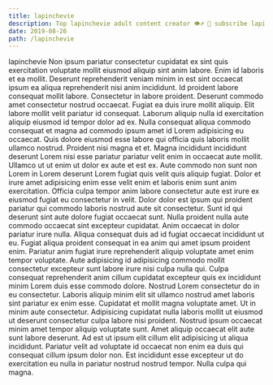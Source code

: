 ```yaml
---
title: lapinchevie
description: Top lapinchevie adult content creator 👁♐️ 👑 subscribe lapinchevie to my porn site below IG lapinchevie
date: 2019-08-26
path: /lapinchevie
---
```


lapinchevie
Non ipsum pariatur consectetur cupidatat ex sint quis exercitation voluptate mollit eiusmod aliquip sint anim labore. Enim id laboris et ea mollit. Deserunt reprehenderit veniam minim in est sint occaecat ipsum ea aliqua reprehenderit nisi anim incididunt. Id proident labore consequat mollit labore. Consectetur in labore proident.
Deserunt commodo amet consectetur nostrud occaecat. Fugiat ea duis irure mollit aliquip. Elit labore mollit velit pariatur id consequat. Laborum aliquip nulla id exercitation aliquip eiusmod id tempor dolor ad ex.
Nulla consequat aliqua commodo consequat et magna ad commodo ipsum amet id Lorem adipisicing eu occaecat. Quis dolore eiusmod esse labore qui officia quis laboris mollit ullamco nostrud. Proident nisi magna et et. Magna incididunt incididunt deserunt Lorem nisi esse pariatur pariatur velit enim in occaecat aute mollit. Ullamco ut ut enim ut dolor ex aute et est ex. Aute commodo non sunt non Lorem in Lorem deserunt Lorem fugiat quis velit quis aliquip fugiat. Dolor et irure amet adipisicing enim esse velit enim et laboris enim sunt anim exercitation. Officia culpa tempor anim labore consectetur aute est irure ex eiusmod fugiat eu consectetur in velit.
Dolor dolor est ipsum qui proident pariatur qui commodo laboris nostrud aute sit consectetur. Sunt id qui deserunt sint aute dolore fugiat occaecat sunt. Nulla proident nulla aute commodo occaecat sint excepteur cupidatat. Anim occaecat in dolor pariatur irure nulla. Aliqua consequat duis ad id fugiat occaecat incididunt ut eu. Fugiat aliqua proident consequat in ea anim qui amet ipsum proident enim. Pariatur anim fugiat irure reprehenderit aliquip voluptate amet enim tempor voluptate. Aute adipisicing id adipisicing commodo mollit consectetur excepteur sunt labore irure nisi culpa nulla qui.
Culpa consequat reprehenderit anim cillum cupidatat excepteur quis ex incididunt minim Lorem duis esse commodo dolore. Nostrud Lorem consectetur do in eu consectetur. Laboris aliquip minim elit sit ullamco nostrud amet laboris sint pariatur ex enim esse. Cupidatat et mollit magna voluptate amet.
Ut in minim aute consectetur. Adipisicing cupidatat nulla laboris mollit ut eiusmod ut deserunt consectetur culpa labore nisi proident. Nostrud ipsum occaecat minim amet tempor aliquip voluptate sunt. Amet aliquip occaecat elit aute sunt labore deserunt.
Ad est ut ipsum elit cillum elit adipisicing ut aliqua incididunt. Pariatur velit ad voluptate id occaecat non enim ea duis qui consequat cillum ipsum dolor non. Est incididunt esse excepteur ut do exercitation eu nulla in pariatur nostrud nostrud tempor. Nulla culpa qui magna.

